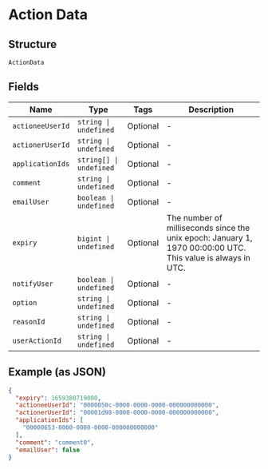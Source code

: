 
# Action Data

## Structure

`ActionData`

## Fields

| Name | Type | Tags | Description |
|  --- | --- | --- | --- |
| `actioneeUserId` | `string \| undefined` | Optional | - |
| `actionerUserId` | `string \| undefined` | Optional | - |
| `applicationIds` | `string[] \| undefined` | Optional | - |
| `comment` | `string \| undefined` | Optional | - |
| `emailUser` | `boolean \| undefined` | Optional | - |
| `expiry` | `bigint \| undefined` | Optional | The number of milliseconds since the unix epoch: January 1, 1970 00:00:00 UTC. This value is always in UTC. |
| `notifyUser` | `boolean \| undefined` | Optional | - |
| `option` | `string \| undefined` | Optional | - |
| `reasonId` | `string \| undefined` | Optional | - |
| `userActionId` | `string \| undefined` | Optional | - |

## Example (as JSON)

```json
{
  "expiry": 1659380719000,
  "actioneeUserId": "0000050c-0000-0000-0000-000000000000",
  "actionerUserId": "00001d98-0000-0000-0000-000000000000",
  "applicationIds": [
    "00000653-0000-0000-0000-000000000000"
  ],
  "comment": "comment0",
  "emailUser": false
}
```

